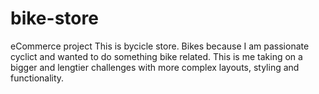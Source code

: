 # bike-store
eCommerce project
This is bycicle store. 
Bikes because I am passionate cyclict and wanted to do something bike related.
This is me taking on a bigger and lengtier challenges with more complex layouts, styling and functionality. 
